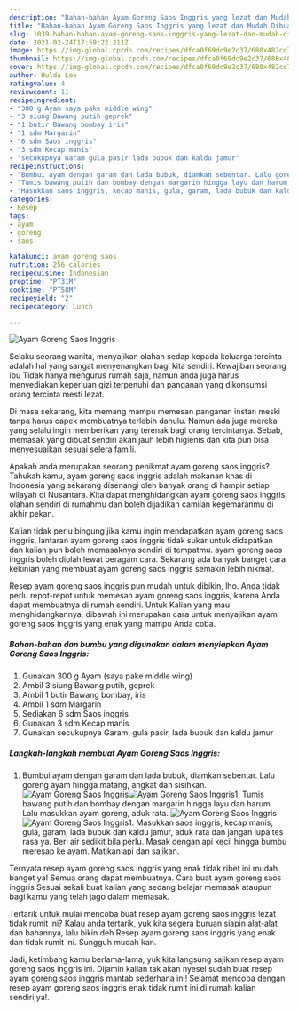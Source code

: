 ```yaml
---
description: "Bahan-bahan Ayam Goreng Saos Inggris yang lezat dan Mudah Dibuat"
title: "Bahan-bahan Ayam Goreng Saos Inggris yang lezat dan Mudah Dibuat"
slug: 1039-bahan-bahan-ayam-goreng-saos-inggris-yang-lezat-dan-mudah-dibuat
date: 2021-02-24T17:59:22.211Z
image: https://img-global.cpcdn.com/recipes/dfca0f69dc9e2c37/680x482cq70/ayam-goreng-saos-inggris-foto-resep-utama.jpg
thumbnail: https://img-global.cpcdn.com/recipes/dfca0f69dc9e2c37/680x482cq70/ayam-goreng-saos-inggris-foto-resep-utama.jpg
cover: https://img-global.cpcdn.com/recipes/dfca0f69dc9e2c37/680x482cq70/ayam-goreng-saos-inggris-foto-resep-utama.jpg
author: Hulda Lee
ratingvalue: 4
reviewcount: 11
recipeingredient:
- "300 g Ayam saya pake middle wing"
- "3 siung Bawang putih geprek"
- "1 butir Bawang bombay iris"
- "1 sdm Margarin"
- "6 sdm Saos inggris"
- "3 sdm Kecap manis"
- "secukupnya Garam gula pasir lada bubuk dan kaldu jamur"
recipeinstructions:
- "Bumbui ayam dengan garam dan lada bubuk, diamkan sebentar. Lalu goreng ayam hingga matang, angkat dan sisihkan."
- "Tumis bawang putih dan bombay dengan margarin hingga layu dan harum. Lalu masukkan ayam goreng, aduk rata."
- "Masukkan saos inggris, kecap manis, gula, garam, lada bubuk dan kaldu jamur, aduk rata dan jangan lupa tes rasa ya. Beri air sedikit bila perlu. Masak dengan api kecil hingga bumbu meresap ke ayam. Matikan api dan sajikan."
categories:
- Resep
tags:
- ayam
- goreng
- saos

katakunci: ayam goreng saos 
nutrition: 256 calories
recipecuisine: Indonesian
preptime: "PT31M"
cooktime: "PT58M"
recipeyield: "2"
recipecategory: Lunch

---
```



![Ayam Goreng Saos Inggris](https://img-global.cpcdn.com/recipes/dfca0f69dc9e2c37/680x482cq70/ayam-goreng-saos-inggris-foto-resep-utama.jpg)

Selaku seorang wanita, menyajikan olahan sedap kepada keluarga tercinta adalah hal yang sangat menyenangkan bagi kita sendiri. Kewajiban seorang ibu Tidak hanya mengurus rumah saja, namun anda juga harus menyediakan keperluan gizi terpenuhi dan panganan yang dikonsumsi orang tercinta mesti lezat.

Di masa  sekarang, kita memang mampu memesan panganan instan meski tanpa harus capek membuatnya terlebih dahulu. Namun ada juga mereka yang selalu ingin memberikan yang terenak bagi orang tercintanya. Sebab, memasak yang dibuat sendiri akan jauh lebih higienis dan kita pun bisa menyesuaikan sesuai selera famili. 



Apakah anda merupakan seorang penikmat ayam goreng saos inggris?. Tahukah kamu, ayam goreng saos inggris adalah makanan khas di Indonesia yang sekarang disenangi oleh banyak orang di hampir setiap wilayah di Nusantara. Kita dapat menghidangkan ayam goreng saos inggris olahan sendiri di rumahmu dan boleh dijadikan camilan kegemaranmu di akhir pekan.

Kalian tidak perlu bingung jika kamu ingin mendapatkan ayam goreng saos inggris, lantaran ayam goreng saos inggris tidak sukar untuk didapatkan dan kalian pun boleh memasaknya sendiri di tempatmu. ayam goreng saos inggris boleh diolah lewat beragam cara. Sekarang ada banyak banget cara kekinian yang membuat ayam goreng saos inggris semakin lebih nikmat.

Resep ayam goreng saos inggris pun mudah untuk dibikin, lho. Anda tidak perlu repot-repot untuk memesan ayam goreng saos inggris, karena Anda dapat membuatnya di rumah sendiri. Untuk Kalian yang mau menghidangkannya, dibawah ini merupakan cara untuk menyajikan ayam goreng saos inggris yang enak yang mampu Anda coba.

<!--inarticleads1-->

##### Bahan-bahan dan bumbu yang digunakan dalam menyiapkan Ayam Goreng Saos Inggris:

1. Gunakan 300 g Ayam (saya pake middle wing)
1. Ambil 3 siung Bawang putih, geprek
1. Ambil 1 butir Bawang bombay, iris
1. Ambil 1 sdm Margarin
1. Sediakan 6 sdm Saos inggris
1. Gunakan 3 sdm Kecap manis
1. Gunakan secukupnya Garam, gula pasir, lada bubuk dan kaldu jamur




<!--inarticleads2-->

##### Langkah-langkah membuat Ayam Goreng Saos Inggris:

1. Bumbui ayam dengan garam dan lada bubuk, diamkan sebentar. Lalu goreng ayam hingga matang, angkat dan sisihkan.
<img src="https://img-global.cpcdn.com/steps/5bcbf8e4e9f1a7e4/160x128cq70/ayam-goreng-saos-inggris-langkah-memasak-1-foto.jpg" alt="Ayam Goreng Saos Inggris"><img src="https://img-global.cpcdn.com/steps/131953fec0867b92/160x128cq70/ayam-goreng-saos-inggris-langkah-memasak-1-foto.jpg" alt="Ayam Goreng Saos Inggris">1. Tumis bawang putih dan bombay dengan margarin hingga layu dan harum. Lalu masukkan ayam goreng, aduk rata.
<img src="https://img-global.cpcdn.com/steps/e7d2c74852901033/160x128cq70/ayam-goreng-saos-inggris-langkah-memasak-2-foto.jpg" alt="Ayam Goreng Saos Inggris"><img src="https://img-global.cpcdn.com/steps/e22d246cbb06313b/160x128cq70/ayam-goreng-saos-inggris-langkah-memasak-2-foto.jpg" alt="Ayam Goreng Saos Inggris">1. Masukkan saos inggris, kecap manis, gula, garam, lada bubuk dan kaldu jamur, aduk rata dan jangan lupa tes rasa ya. Beri air sedikit bila perlu. Masak dengan api kecil hingga bumbu meresap ke ayam. Matikan api dan sajikan.




Ternyata resep ayam goreng saos inggris yang enak tidak ribet ini mudah banget ya! Semua orang dapat membuatnya. Cara buat ayam goreng saos inggris Sesuai sekali buat kalian yang sedang belajar memasak ataupun bagi kamu yang telah jago dalam memasak.

Tertarik untuk mulai mencoba buat resep ayam goreng saos inggris lezat tidak rumit ini? Kalau anda tertarik, yuk kita segera buruan siapin alat-alat dan bahannya, lalu bikin deh Resep ayam goreng saos inggris yang enak dan tidak rumit ini. Sungguh mudah kan. 

Jadi, ketimbang kamu berlama-lama, yuk kita langsung sajikan resep ayam goreng saos inggris ini. Dijamin kalian tak akan nyesel sudah buat resep ayam goreng saos inggris mantab sederhana ini! Selamat mencoba dengan resep ayam goreng saos inggris enak tidak rumit ini di rumah kalian sendiri,ya!.

